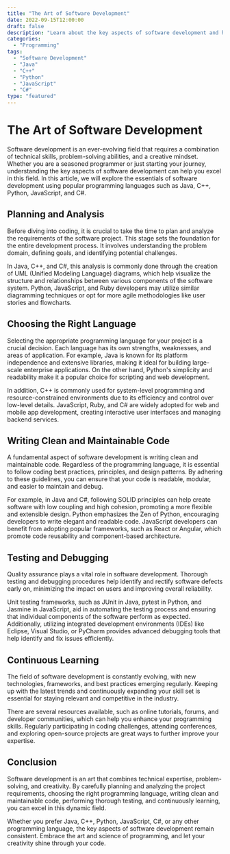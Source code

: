 ```yaml
--- 
title: "The Art of Software Development"
date: 2022-09-15T12:00:00
draft: false
description: "Learn about the key aspects of software development and how to excel in programming."
categories: 
  - "Programming"
tags: 
  - "Software Development"
  - "Java"
  - "C++"
  - "Python"
  - "JavaScript"
  - "C#"
type: "featured"
---
```


# The Art of Software Development

Software development is an ever-evolving field that requires a combination of technical skills, problem-solving abilities, and a creative mindset. Whether you are a seasoned programmer or just starting your journey, understanding the key aspects of software development can help you excel in this field. In this article, we will explore the essentials of software development using popular programming languages such as Java, C++, Python, JavaScript, and C#.

## Planning and Analysis

Before diving into coding, it is crucial to take the time to plan and analyze the requirements of the software project. This stage sets the foundation for the entire development process. It involves understanding the problem domain, defining goals, and identifying potential challenges.

In Java, C++, and C#, this analysis is commonly done through the creation of UML (Unified Modeling Language) diagrams, which help visualize the structure and relationships between various components of the software system. Python, JavaScript, and Ruby developers may utilize similar diagramming techniques or opt for more agile methodologies like user stories and flowcharts.

## Choosing the Right Language

Selecting the appropriate programming language for your project is a crucial decision. Each language has its own strengths, weaknesses, and areas of application. For example, Java is known for its platform independence and extensive libraries, making it ideal for building large-scale enterprise applications. On the other hand, Python's simplicity and readability make it a popular choice for scripting and web development.

In addition, C++ is commonly used for system-level programming and resource-constrained environments due to its efficiency and control over low-level details. JavaScript, Ruby, and C# are widely adopted for web and mobile app development, creating interactive user interfaces and managing backend services.

## Writing Clean and Maintainable Code

A fundamental aspect of software development is writing clean and maintainable code. Regardless of the programming language, it is essential to follow coding best practices, principles, and design patterns. By adhering to these guidelines, you can ensure that your code is readable, modular, and easier to maintain and debug.

For example, in Java and C#, following SOLID principles can help create software with low coupling and high cohesion, promoting a more flexible and extensible design. Python emphasizes the Zen of Python, encouraging developers to write elegant and readable code. JavaScript developers can benefit from adopting popular frameworks, such as React or Angular, which promote code reusability and component-based architecture.

## Testing and Debugging

Quality assurance plays a vital role in software development. Thorough testing and debugging procedures help identify and rectify software defects early on, minimizing the impact on users and improving overall reliability.

Unit testing frameworks, such as JUnit in Java, pytest in Python, and Jasmine in JavaScript, aid in automating the testing process and ensuring that individual components of the software perform as expected. Additionally, utilizing integrated development environments (IDEs) like Eclipse, Visual Studio, or PyCharm provides advanced debugging tools that help identify and fix issues efficiently.

## Continuous Learning

The field of software development is constantly evolving, with new technologies, frameworks, and best practices emerging regularly. Keeping up with the latest trends and continuously expanding your skill set is essential for staying relevant and competitive in the industry.

There are several resources available, such as online tutorials, forums, and developer communities, which can help you enhance your programming skills. Regularly participating in coding challenges, attending conferences, and exploring open-source projects are great ways to further improve your expertise.

## Conclusion

Software development is an art that combines technical expertise, problem-solving, and creativity. By carefully planning and analyzing the project requirements, choosing the right programming language, writing clean and maintainable code, performing thorough testing, and continuously learning, you can excel in this dynamic field.

Whether you prefer Java, C++, Python, JavaScript, C#, or any other programming language, the key aspects of software development remain consistent. Embrace the art and science of programming, and let your creativity shine through your code.
